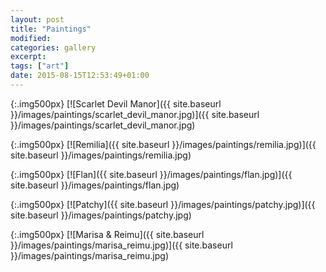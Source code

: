 ```yaml
---
layout: post
title: "Paintings"
modified:
categories: gallery
excerpt:
tags: ["art"]
date: 2015-08-15T12:53:49+01:00
---
```


{:.img500px}
[![Scarlet Devil Manor]({{ site.baseurl }}/images/paintings/scarlet_devil_manor.jpg)]({{ site.baseurl }}/images/paintings/scarlet_devil_manor.jpg)

{:.img500px}
[![Remilia]({{ site.baseurl }}/images/paintings/remilia.jpg)]({{ site.baseurl }}/images/paintings/remilia.jpg)

{:.img500px}
[![Flan]({{ site.baseurl }}/images/paintings/flan.jpg)]({{ site.baseurl }}/images/paintings/flan.jpg)

{:.img500px}
[![Patchy]({{ site.baseurl }}/images/paintings/patchy.jpg)]({{ site.baseurl }}/images/paintings/patchy.jpg)

{:.img500px}
[![Marisa & Reimu]({{ site.baseurl }}/images/paintings/marisa_reimu.jpg)]({{ site.baseurl }}/images/paintings/marisa_reimu.jpg)
